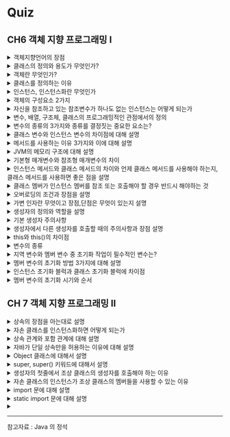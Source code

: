 # Quiz

## CH6 객체 지향 프로그래밍 Ⅰ

<details>
<summary>
객체지향언어의 장점
</summary>

---

코드의 재사용성이 높으며, 관리가 용이하고(적은 노력으로 쉽게 코드를 변경할 수 있음), 신뢰성이 높은 프로그래밍을 가능하게 한다(캡슐화)

---

</details>

<details>
<summary>
클래스의 정의와 용도가 무엇인가?
</summary>

---

클래스의 정의는 객체를 정의해 놓은 것으로 객체의 설계도 또는 틀이라고도 할 수 있으며, 객체를 생성하는데 사용된다.

---

</details>

<details>
<summary>
객체란 무엇인가?
</summary>

---

프로그래밍에서 객체란 클래스에 정의된 내용대로 **메모리**에 생성된 것을 말한다.

---

</details>


<details>
<summary>
클래스를 정의하는 이유
</summary>

---

한번 정의해 놓으면 매번 객체를 생성할 때마다 어떻게 만들어야할지 고민하지 않아도 된다.(붕어빵 틀, 설계도)

---

</details>

<details>
<summary>
인스턴스, 인스턴스화란 무엇인가
</summary>

----

클래스로 부터 만들어진 객체를 **인스턴스**라고 부르며, 그 과정을 **인스턴스화**라고 부른다.

----

</details>

<details>
<summary>
객체의 구성요소 2가지
</summary>

----

속성과 기능

```java
class Tv{
    boolean power; // 속성
    
    void power(); // 기능
}
```

----

</details>

<details>
<summary>
자신을 참조하고 있는 참조변수가 하나도 없는 인스턴스는 어떻게 되는가
</summary>

----

가비지 컬렉터에 의해서 자동적으로 메모리에서 제거가 된다.

----

</details>

<details>
<summary>
변수, 배열, 구조체, 클래스의 프로그래밍적인 관점에서의 정의 
</summary>

----

1. 변수 : 하나의 데이터를 저장할 수 있는 공간

2. 배열 : 같은 종류의 여러 데이터를 하나의 집합으로 저장할 수 있는 공간

3. 구조체 : 서로 관련된 여러 데이터를 종류에 관계없이 하나의 집합으로 저장할 수 있는 공간

4. 클래스 : 데이터와 함수의 결합(구조체 + 함수)

----

</details>

<details>
<summary>
변수의 종류의 3가지와 종류를 결정짓는 중요한 요소는?
</summary>

---

클래스 변수, 인스턴스 변수, 지역 변수 이렇게 3가지로 분류가 되며 결정짓는 요소는 
변수의 선언된 위치이다. 클래스 변수와 인스턴스 변수는 모두 멤버 변수에 속한다.
멤버 변수에 static이 붙었다면 클래스 변수, 그렇지 않다면 인스턴스 변수이다.

```java
class Variables{
    int iv; // 인스턴스 변수 (멤버 변수)
    static int cv; // 클래스 변수 (멤버 변수)
    
    void method(){
        int lv = 0; // 지역변수
    }
}
```

---

</details>

<details>
<summary>
클래스 변수와 인스턴스 변수의 차이점에 대해 설명
</summary>

----

인스턴스 변수는 인스턴스마다 독립적인 공간을 가지므로 인스턴스 마다 고유한 상태를 유지해야하는 속성의 경우 인스턴스 변수로 선언하고
모든 인스턴스가 공통된 값을 유지해야하는 속성의 경우 클래스 변수로 선언해야 한다.

또한 클래스 변수의 경우 인스턴스를 생성하지 않고도 언제라도 바로 사용할 수 있으며 클래스가 메모리에 로딩될 때 생성되어 프로그램이 종료될 때까지 유지되며
public을 붙이는 경우 프로그램 내에서 어디서나 접근할 수 있는 전역변수의 성격을 갖는다.

----

</details>

<details>
<summary>
메서드를 사용하는 이유 3가지와 이에 대해 설명
</summary>

----

높은 재사용성 : 한번 만들어놓은 메서드는 몇 번이고 호출할 수 있으며, 다른 프로그램에서도 사용이 가능하다. ex) JAVA API

중복된 코드의 제거 : 프로그램을 작성하다보면, 작은 태용의 문장들이 여러 곳에 반복해서 나타나곤 하는데, 이런 반복을 줄임으로써 코드의 길이를 줄이고 변경사항이 발생했을 때 수정해야할 코드의 양을 줄여 오류가 발생할 가능성도 함께 줄어든다.

프로그램의 구조화 : 큰 규모의 프로그램에서는 문장을 작업단위로 나눠서 열 개의 메서드에 담아 프로그램의 구조를 단순화 시키는 것이 필수적이다.

----
</details>

<details>
<summary>
JVM의 메모리 구조에 대해 설명
</summary>

응용프로그램이 실행되면, JVM은 시스템으로부터 프로그램을 수행하는데 필요한 메모리를 할당받고
JVM은 메모리를 용도에 따라 3가지 영역으로 나누어 관리한다. 
----

### 메서드 영역
프로그램 실행 중 어떤 클래스가 사용되면 해당 클래스의 클래스파일을 읽어서 분석하여 클래스에 대한 정보(클래스 데이터)를 이곳에 저장한다.
### 힙 영역
인스턴스가 생성되는 공간
### 스택 영역
메서드가 작업을 수행하는 동안 지역변수들과 연산의 중간 결과 등을 저장하는데 사용

----
</details>

<details>
<summary>
기본형 매개변수와 참조형 매개변수의 차이
</summary>

----

기본형 매개변수는 값을 읽기만 할 수 있지만 참조형 매개변수는 읽기, 쓰기 모두 가능하다.

````java
class Ex{
    static class Data{
        int x;
    }
    static void ex1(int x){ // 기본형 매개변수
        System.out.print(x);
    }
    static void ex2(Data data){ // 참조형 매개변수
        data.x = 100;
        System.out.println(data.x);
    }
}
````

----
</details>

<details>
<summary>
인스턴스 메서드와 클래스 메서드의 차이와 언제 클래스 메서드를 사용해야 하는지, 클래스 메서드를 사용하면 좋은 점을 설명
</summary>

----

1. 변수와 마찬가지로 static 이 붙으면 클래스 메서드, 아니면 인스턴스 메서드이다.
2. 인스턴스 메서드와 달리 클래스 메서드는 인스턴스를 생성하지 않아도 호출이 가능하다. (그래서 클래스 메서드에서 인스턴스 변수 사용을 금지한다.)

클래스 메서드의 장점은 아래와 같다.

- 성능 면에서 더 좋음

인스턴스 변수와 인스텬스 메서드를 사용하지 않는 메서드의 경우 static 을 붙여서 클래스 메서드로 사용하는 것이 성능 면에서 더 좋다.
인스턴스 메서드의 경우 실행 시 호출 되어야할 메서드를 찾는 과정이 추가적으로 들어가기 때문에 시간이 더 걸리기 때문이다.

----
</details>

<details>
<summary>
클래스 멤버가 인스턴스 멤버를 참조 또는 호출해야 할 경우 반드시 해야하는 것
</summary>

----

앞서 인스턴스를 생성해야 한다.

````java
class Ex{
    int num = 1;
    static int num2 = new Ex().num + 1; 
    
    static void staticMathod(){
        System.out.println(new Ex().num);
    }
}
````

----
</details>

<details>
<summary>
오버로딩의 조건과 장점을 설명
</summary>

----

조건
1. 같은 메서드 이름을 가져야 한다.
2. 매개변수의 개수 또는 타입이 달라야 한다.

장점

메서드의 **이름을 절약**할 수 있으며 **같은 기능을 하는 메서드**들을 **하나의 이름**으로 정의하여 기억하기도 쉽고 **기능을 예측**하기도 쉽다.

----
</details>

<details>
<summary>
가변 인자란 무엇이고 장점,단점은 무엇이 있는지 설명
</summary>

----

매개변수의 개수를 동적으로 지정해 줄 수 있는 기능을 말하며 매개변수의 개수를 다르게 해서 여러 개의 메서드를 작성할 때 하나로 대체할 수 있기에 편리하다.

하지만 가변인자는 내부적으로 배열로 이루저여 있기 떄문에 호출할 때마다 배열이 생기기 때문에 비효율에 주의하며 꼭 필요할 때 사용해야 하며, 가변인자를 
포함한 메서드의 경우 오버로딩하면, 구별되지 못하는 경우가 발생하기에 주의해야 한다.

----
</details>

<details>
<summary>
생성자의 정의와 역할을 설명
</summary>

----

인스턴스가 생성될 때 호출되는 인스턴스 초기화 메서드로써 

- 인스턴스 변수의 초기화 작업
- 인스턴스 생성 시에 실행되어야 할 작업

을 위해 사용된다.

----
</details>

<details>
<summary>
기본 생성자 주의사항
</summary>

----

생성자가 하나라도 존재하는 경우 생성되지 않는다.

----
</details>

<details>
<summary>
생성자에서 다른 생성자를 호출할 때의 주의사항과 장점 설명
</summary>

----

this() 를 통해 호출해야 하며, 반드시 첫줄에서만 호출이 가능하다.

장점

- 생성자에서 다른 생성자를 호출하는 방식은 코드를 유기적으로 연결하여 더 좋은 코드를 얻을 수 있으며
- 또한 수정이 필요한 경우에도 보다 적은 코드만을 변경해주면 되므로 유지보수가 쉬워진다.

추가적으로 클래스 메소드의 경우 this 키워드를 사용할 수 없다.
> 클래스 메소드의 경우 인스턴스 생성과 관련없이 호출이 가능하기 때문에 호출 시점에 인스턴스가 존재하지 않을 수 있다. 


----
</details>

<details>
<summary>
this와 this()의 차이점
</summary>

----

### this
> 인스턴스 자신을 가리키는 참조변수이며 인스턴스의 주소가 저장되어 있다.
> 모든 인스턴스 메서드에 지역변수로 숨겨진 채로 존재한다.
### this()
> 생성자, 같은 클래스의 다른 생성자를 호출할 때 사용된다.

----
</details>


<details>
<summary>
변수의 종류
</summary>

----

멤버 변수(클래스 변수, 인스턴스 변수), 지역변수

----

</details>


<details>
<summary>
지역 변수와 멤버 변수 중 초기화 작업이 필수적인 변수는?
</summary>

----

지역 변수

멤버 변수의 경우 자동으로 자료형에 맞는 기본값으로 초기화가 된다.

----

</details>


<details>
<summary>
멤버 변수의 초기화 방법 3가지에 대해 설명
</summary>

----

멤버 변수의 초기화 방법
- 명시적 초기화
- 초기화 블럭
- 생성자

### 명시적 초기화
: 선언과 동시에 초기화 하는 것을 의미

### 생성자 초기화
: 생성자를 통해 초기화 하는 것을 의미 (인스턴스 변수)

### 초기화 블럭
: 변수의 복잡한(조건문, 반복문, 예외처리문이 들어간..) 초기화에 사용되는 방법이다.

클래스 초기화 블럭은 클래스가 메모리에 로딩 될 때 실행되고, 인스턴스 초기화 블럭의 경우 생성자에 앞서 실행되기 때문에 이를 활용하여 생성자에 공통으로 들어가는 코드를 인스턴스 블럭으로 처리하게 된다면 중복을 제거하여 좋은 코드를 작성할 수 있게 된다.

----

</details>


<details>
<summary>
인스턴스 초기화 블럭과 클래스 초기화 블럭에 차이점
</summary>

----

클래스 초기화 블럭
- 클래스가 메모리에 로딩될 때 한번 실행

인스턴스 초기화 블럭
- 인스턴스가 생성될 때마다 실행

----

</details>


<details>
<summary>
멤버 변수의 초기화 시기와 순서
</summary>

----

### 클래스 변수

- 초기화 시기 : 클래스가 처음 로딩 될 때

클래스 변수의 초기화 순서
> 기본값 -> 명시적 초기화 -> 초기화 블럭

### 인스턴스 변수

- 초기화 시기 : 인스턴스가 생성 될 때 마다

인스턴스 변수의 초기화 순서
> 기본값 -> 명시적 초기화 -> 초기화 블럭 -> 생성자

----

</details>


## CH 7 객체 지향 프로그래밍 Ⅱ

<details>
<summary>
상속의 장점을 아는대로 설명
</summary>

----

> 코드의 재사용성을 높이고 중복을 제거하여 생산성과 유지보수에 크게 기여한다.

적은 양의 코드로 새로운 클래스를 작성할 수 있으며, 코드를 공통적으로 관리할 수 있기 때문에 코드 추가 및 변경이 매우 용이하다.
이러한 특징으로 인해 코드의 재사용성을 높이고, 중복을 제거하여 생산성과 유지보수에 크게 기여한다.

----
</details>

<details>
<summary>
자손 클래스를 인스턴스화하면 어떻게 되는가
</summary>

----

조상 클래스의 멤버와 자손 클래스의 멤버가 합쳐진 하나의 인스턴스로 생성된다.

----
</details>

<details>
<summary>
상속 관계와 포함 관계에 대해 설명
</summary>

----

둘 다 클래스 간에 관계를 맺어 주고 클래스를 재사용하는 방법이다. 차이는 그 의미에 있다.


상속 관계의 경우 
>'A는 B이다.' 라는 의미에 적합하다. 

포함 관계의 경우
>'A는 B를 가지고 있다' 라는 의미에 좀 더 적합하다.

----
</details>

<details>
<summary>
자바가 단일 상속만을 허용하는 이유에 대해 설명
</summary>

----

다중상속을 허용하면 여러 클래스로부터 상속받을 수 있기 때문에 복합적인 기능을 갖을 수는 있지만 아래와 같은 단점들이 있다.

- 클래스간의 관계가 매우 복잡해짐
- 서로 다른 클래스로부터 상속 받은 멤버의 이름이 같을 경우 구분할 수 있는 방법이 없음

때문에 클래스간의 관계를 보다 명확히 하고 코드를 더욱 신뢰할 수 있게 만들어주기 위해 단일 상속만을 허용한다.

----
</details>

<details>
<summary>
Object 클래스에 대해서 설명
</summary>

----

상속 계층도에서 가장 최상위에 위치한 클래스이며 컴파일러가 모든 클래스가 Object클래스를 상속받도록 해준다.
즉 모든 클래스에는 extends Object 라는 문구가 생략되어 있다고 봐도 무방하다.

상속 받았기에 모든 클래스는 toString(), equals() 같은 멤버들을 사용할 수 있다.

----
</details>


<details>
<summary>
super, super() 키워드에 대해서 설명
</summary>

----

super
> 자손 클래스에서 조상 클래스로부터 상속받은 멤버를 참조하는데 사용되는 참조변수

super()
> 조상 클래스의 생성자를 호출하는데 사용되는 키워드

둘 다 클래스 메서드에서는 사용할 수 없다.
> 클래스 멤버는 클래스 로딩 시점에 초기화 되는데 인스턴스 멤버는 인스턴스 생성 시점에 초기화된다. 따라서
> 참조 및 초기화 시점에 인스턴스 멤버가 존재하지 않을 수 있기 때문에 사용할 수 없다.

----
</details>


<details>
<summary>
생성자의 첫줄에서 조상 클래스의 생성자를 호출해야 하는 이유
</summary>

----

자손 클래스의 멤버가 조상 클래스의 멤버를 사용할 수 있기 때문에 조상 클래스의 멤버들이 먼저 초기화 되어야 한다.

이것은 최상위 클래스인 Object를 제외한 모든 클래스에 해당하는 말이다.

>만약 초기화 하지 않는다면 컴파일러가 자동으로 super(); 를 추가할 것인데, 만약 조상 클래스에 디폴트 생성자가 존재하지 않는다면 컴파일 오류가 날 것이다.

----
</details>

<details>
<summary>
자손 클래스의 인스턴스가 조상 클래스의 멤버들을 사용할 수 있는 이유
</summary>

----

자손 클래스의 인스턴스를 생성하면 해당 클래스의 멤버와 조상 클래스의 멤버가 합쳐진 하나의 인스턴스가 형성된다.

그렇기 때문에 자손 클래스의 인스턴스가 조상 클래스의 멤버들을 사용할 수 있는 것이다.

주의할 점
> 조상 클래스 멤버의 초기화 작업이 수행되어야 한다. ( 자손 클래스의 초기화 작업에 사용될 수 있음 )

----
</details>

<details>
<summary>
import 문에 대해 설명
</summary>

----

소스 코드를 작성할 때 다른 패키지의 클래스를 사용하려면 **패키지명이 포함된 클래스 이름**을 사용해야 한다.

import 문을 사용하면 이러한 수고를 덜어줄 수 있으며 

- import 패키지명.클래스명
- import 패키지명

과 같은 형태로 사용한다.

또한 import 패키지명.* 과 같은 형태로 자주 사용하는 것을 볼 수 있는데 이는 지정된 패키지의 모든 클래스를 패키지명 없이 사용할 수 있으며 실행 시 성능 차이는 없다.

하지만 이와 같이 선언하면 import 하는 패키지의 수가 많을 경우 어느 클래스가 어느 패키지에 속하는지 구별하기 어렵다는 단점을 가지고 있다.

----
</details>

<details>
<summary>
static import 문에 대해 설명
</summary>

----

> static 멤버를 호출할 때 사용

ex)

````java
import static java.lang.Math.*;
import static java.lang.System.out;
class Ex{
    public static void main(String[] args) {
        System.out.println(random()); // Math.random()
        out.println();
    }
}
````

특정 클래스의 static 멤버를 자주 사용할 때 편리하다.

----
</details>

<details>
<summary>
</summary>

----



----
</details>







---
참고자료 : Java 의 정석 